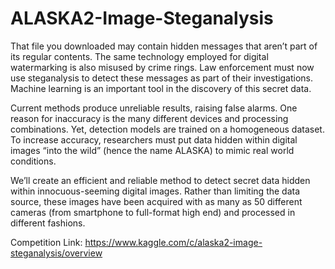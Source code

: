 # ALASKA2-Image-Steganalysis

That file you downloaded may contain hidden messages that aren’t part of its regular contents. The same technology employed for digital watermarking is also misused by crime rings. Law enforcement must now use steganalysis to detect these messages as part of their investigations. Machine learning is an important tool in the discovery of this secret data.



Current methods produce unreliable results, raising false alarms. One reason for inaccuracy is the many different devices and processing combinations. Yet, detection models are trained on a homogeneous dataset. To increase accuracy, researchers must put data hidden within digital images “into the wild” (hence the name ALASKA) to mimic real world conditions.

We’ll create an efficient and reliable method to detect secret data hidden within innocuous-seeming digital images. Rather than limiting the data source, these images have been acquired with as many as 50 different cameras (from smartphone to full-format high end) and processed in different fashions.

Competition Link: https://www.kaggle.com/c/alaska2-image-steganalysis/overview
